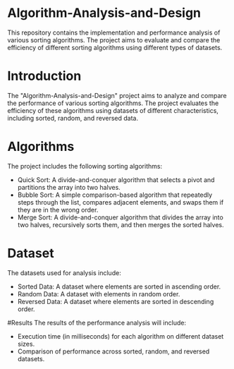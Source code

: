 # Algorithm-Analysis-and-Design
This repository contains the implementation and performance analysis of various sorting algorithms. The project aims to evaluate and compare the efficiency of different sorting algorithms using different types of datasets.

# Introduction
The "Algorithm-Analysis-and-Design" project aims to analyze and compare the performance of various sorting algorithms. The project evaluates the efficiency of these algorithms using datasets of different characteristics, including sorted, random, and reversed data.

# Algorithms
The project includes the following sorting algorithms:

- Quick Sort: A divide-and-conquer algorithm that selects a pivot and partitions the array into two halves.
- Bubble Sort: A simple comparison-based algorithm that repeatedly steps through the list, compares adjacent elements, and swaps them if they are in the wrong order.
- Merge Sort: A divide-and-conquer algorithm that divides the array into two halves, recursively sorts them, and then merges the sorted halves.
# Dataset
The datasets used for analysis include:

- Sorted Data: A dataset where elements are sorted in ascending order.
- Random Data: A dataset with elements in random order.
- Reversed Data: A dataset where elements are sorted in descending order.

#Results
The results of the performance analysis will include:

- Execution time (in milliseconds) for each algorithm on different dataset sizes.
- Comparison of performance across sorted, random, and reversed datasets.
